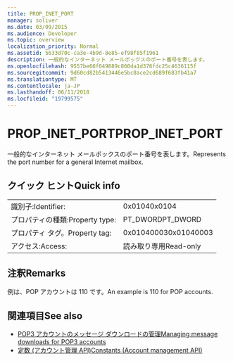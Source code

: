 ```yaml
---
title: PROP_INET_PORT
manager: soliver
ms.date: 03/09/2015
ms.audience: Developer
ms.topic: overview
localization_priority: Normal
ms.assetid: 5633d70c-ca3e-4b9d-8e85-ef98f85f1961
description: 一般的なインターネット メールボックスのポート番号を表します。
ms.openlocfilehash: 9557be66f049889c860da1d376fdc25c4636115f
ms.sourcegitcommit: 9d60cd82b5413446e5bc8ace2cd689f683fb41a7
ms.translationtype: MT
ms.contentlocale: ja-JP
ms.lasthandoff: 06/11/2018
ms.locfileid: "19799575"
---
```

# <a name="propinetport"></a><span data-ttu-id="e5d24-103">PROP_INET_PORT</span><span class="sxs-lookup"><span data-stu-id="e5d24-103">PROP_INET_PORT</span></span>

<span data-ttu-id="e5d24-104">一般的なインターネット メールボックスのポート番号を表します。</span><span class="sxs-lookup"><span data-stu-id="e5d24-104">Represents the port number for a general Internet mailbox.</span></span>
  
## <a name="quick-info"></a><span data-ttu-id="e5d24-105">クイック ヒント</span><span class="sxs-lookup"><span data-stu-id="e5d24-105">Quick info</span></span>

|||
|:-----|:-----|
|<span data-ttu-id="e5d24-106">識別子:</span><span class="sxs-lookup"><span data-stu-id="e5d24-106">Identifier:</span></span>  <br/> |<span data-ttu-id="e5d24-107">0x0104</span><span class="sxs-lookup"><span data-stu-id="e5d24-107">0x0104</span></span>  <br/> |
|<span data-ttu-id="e5d24-108">プロパティの種類:</span><span class="sxs-lookup"><span data-stu-id="e5d24-108">Property type:</span></span>  <br/> |<span data-ttu-id="e5d24-109">PT_DWORD</span><span class="sxs-lookup"><span data-stu-id="e5d24-109">PT_DWORD</span></span>  <br/> |
|<span data-ttu-id="e5d24-110">プロパティ タグ。</span><span class="sxs-lookup"><span data-stu-id="e5d24-110">Property tag:</span></span>  <br/> |<span data-ttu-id="e5d24-111">0x01040003</span><span class="sxs-lookup"><span data-stu-id="e5d24-111">0x01040003</span></span>  <br/> |
|<span data-ttu-id="e5d24-112">アクセス:</span><span class="sxs-lookup"><span data-stu-id="e5d24-112">Access:</span></span>  <br/> |<span data-ttu-id="e5d24-113">読み取り専用</span><span class="sxs-lookup"><span data-stu-id="e5d24-113">Read-only</span></span>  <br/> |
   
## <a name="remarks"></a><span data-ttu-id="e5d24-114">注釈</span><span class="sxs-lookup"><span data-stu-id="e5d24-114">Remarks</span></span>

<span data-ttu-id="e5d24-115">例は、POP アカウントは 110 です。</span><span class="sxs-lookup"><span data-stu-id="e5d24-115">An example is 110 for POP accounts.</span></span>
  
## <a name="see-also"></a><span data-ttu-id="e5d24-116">関連項目</span><span class="sxs-lookup"><span data-stu-id="e5d24-116">See also</span></span>

- [<span data-ttu-id="e5d24-117">POP3 アカウントのメッセージ ダウンロードの管理</span><span class="sxs-lookup"><span data-stu-id="e5d24-117">Managing message downloads for POP3 accounts</span></span>](managing-message-downloads-for-pop3-accounts.md) 
- [<span data-ttu-id="e5d24-118">定数 (アカウント管理 API)</span><span class="sxs-lookup"><span data-stu-id="e5d24-118">Constants (Account management API)</span></span>](constants-account-management-api.md)


